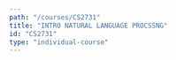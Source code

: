 ```yaml
---
path: "/courses/CS2731"
title: "INTRO NATURAL LANGUAGE PROCSSNG"
id: "CS2731"
type: "individual-course"
---
```

